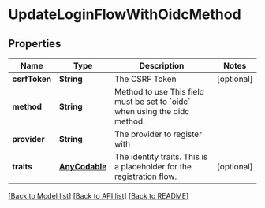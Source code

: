 # UpdateLoginFlowWithOidcMethod

## Properties
Name | Type | Description | Notes
------------ | ------------- | ------------- | -------------
**csrfToken** | **String** | The CSRF Token | [optional] 
**method** | **String** | Method to use  This field must be set to &#x60;oidc&#x60; when using the oidc method. | 
**provider** | **String** | The provider to register with | 
**traits** | [**AnyCodable**](.md) | The identity traits. This is a placeholder for the registration flow. | [optional] 

[[Back to Model list]](../README.md#documentation-for-models) [[Back to API list]](../README.md#documentation-for-api-endpoints) [[Back to README]](../README.md)


